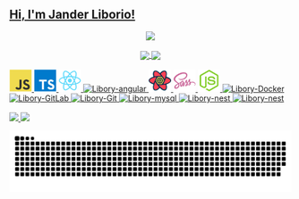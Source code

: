 <main> 
  <a href="https://github.com/JanderLiborio20">
  <h2>Hi, I'm Jander Liborio!</h2>

  <p align="center">
   <img src="https://github.com/demartini/demartini/blob/master/code.gif">
  </p>
    
   <div align="center">
      <a href="https://github.com/JanderLiborio20">
      <img height=160em align="center" src="https://github-readme-stats.vercel.app/api?username=JanderLiborio20&count_private=true&show_icons=true&theme=github_dark" />
      <img height=160em align="center" src="https://github-readme-stats.vercel.app/api/top-langs/?username=JanderLiborio20&layout=compact&theme=github_dark&hide=html,css,c,svelte,python,shell" />
   </div>
     
  <br>
   
  <div style="display: inline_block">
    <img alt="Libory-Js" width="40" height="40" src="https://raw.githubusercontent.com/devicons/devicon/master/icons/javascript/javascript-original.svg" />
    <img alt="Libory-Ts" width="40" height="40" src="https://raw.githubusercontent.com/devicons/devicon/master/icons/typescript/typescript-original.svg" />
    <img alt="Libory-React" width="40" height="40" src="https://raw.githubusercontent.com/devicons/devicon/master/icons/react/react-original.svg" />
    <img alt="Libory-angular" width="40" height="40" src="https://cdn.jsdelivr.net/gh/devicons/devicon/icons/angularjs/angularjs-original.svg" />
    <img alt="Libory-Query" width="40" height="40" src="https://github.com/nikolaslopes/nikolaslopes/blob/main/React%20Query%20Emblem.svg" />
    <img alt="Libory-Sass" width="40" height="40" src="https://raw.githubusercontent.com/devicons/devicon/master/icons/sass/sass-original.svg" />
    <img alt="Libory-Nodejs" width="40" height="40" src="https://github.com/devicons/devicon/blob/master/icons/nodejs/nodejs-plain.svg" />
    <img alt="Libory-Docker" width="40" height="40" src="https://cdn.jsdelivr.net/gh/devicons/devicon/icons/docker/docker-plain-wordmark.svg" />
    <img alt="Libory-GitLab" width="40" height="40" src="https://www.vectorlogo.zone/logos/gitlab/gitlab-icon.svg" />  
    <img alt="Libory-Git" width="40" height="40" src="https://www.vectorlogo.zone/logos/git-scm/git-scm-icon.svg" />
    <img alt="Libory-mysql" width="40" height="40" src="https://cdn.jsdelivr.net/gh/devicons/devicon/icons/mysql/mysql-original.svg" />
    <img alt="Libory-nest" width="40" height="40" src="https://cdn.jsdelivr.net/gh/devicons/devicon/icons/nestjs/nestjs-plain.svg" />
    <img alt="Libory-nest" width="40" height="40" src="https://cdn.jsdelivr.net/gh/devicons/devicon/icons/materialui/materialui-original.svg" />
  </div>
   
   <br>
    
 <div style="display: block">
    <a 
       href="https://www.linkedin.com/in/janderliborio/" target="_blank" rel="noopener">
       <img src="https://img.shields.io/badge/-LinkedIn-%230077B5?style=for-the-badge&logo=linkedin&logoColor=white">
    </a>
    <a 
       href="mailto: jandernunes14@gmail.com" target="_blank">
       <img src="https://img.shields.io/badge/-Gmail-%23333?style=for-the-badge&logo=gmail&logoColor=white">
    </a>
  </div>
      
   ![Snake animation](https://github.com/janderliborio20/janderliborio20/blob/output/github-contribution-grid-snake.svg)
    
</main>
